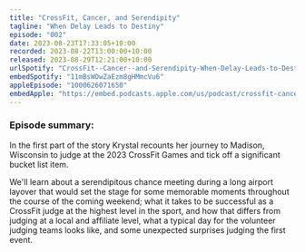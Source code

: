 ```yaml
---
title: "CrossFit, Cancer, and Serendipity"
tagline: "When Delay Leads to Destiny"
episode: "002"
date: 2023-08-23T17:33:05+10:00
recorded: 2023-08-22T13:00:00+10:00
released: 2023-08-29T12:21:00+10:00
urlSpotify: "CrossFit--Cancer--and-Serendipity-When-Delay-Leads-to-Destiny-e28lkns/a-aa9rief" 
embedSpotify: "11mBsWOwZaEzm8gHMmcVu6"
appleEpisode: "1000626071650"
embedApple: "https://embed.podcasts.apple.com/us/podcast/crossfit-cancer-and-serendipity-when-delay-leads-to/id1700042264?i=1000626071650"
---
```

### Episode summary:

In the first part of the story Krystal recounts her journey to Madison, Wisconsin
to judge at the 2023 CrossFit Games and tick off a significant bucket list item.

We'll learn about a serendipitous chance meeting during a long airport layover
that would set the stage for some memorable moments throughout the course of
the coming weekend; what it takes to be successful as a CrossFit
judge at the highest level in the sport, and how that differs from judging
at a local and affiliate level, what a typical day for the volunteer judging 
teams looks like, and some unexpected surprises judging the first event.